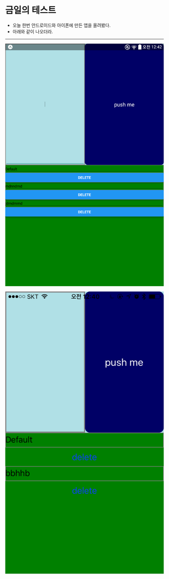 # 금일의 테스트
- 오늘 한번 안드로이드와 아이폰에 만든 앱을 올려봤다.
- 아래와 같이 나오더라.

---
![Android](https://github.com/seowonintech/react-native-todo-list/blob/dev_kang/img/android.png)

![IOS](https://github.com/seowonintech/react-native-todo-list/blob/dev_kang/img/ios.PNG)
